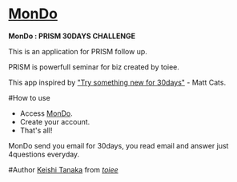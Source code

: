 [MonDo](http://prism.mondo30.com)
==========
**MonDo : PRISM 30DAYS CHALLENGE**

This is an application for PRISM follow up.

PRISM is powerfull seminar for biz created by toiee.

This app inspired by ["Try something new for 30days"](http://www.ted.com/talks/matt_cutts_try_something_new_for_30_days.html) - Matt Cats.

#How to use
- Access [MonDo](http://prism.mondo30.com).
- Create your account.
- That's all!

MonDo send you email for 30days,
you read email and answer just 4questions everyday.

#Author 
[Keishi Tanaka](https://www.facebook.com/keeeciii14)
from [*toiee*](http://toiee.jp)

